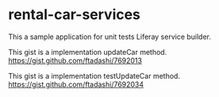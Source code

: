 rental-car-services
===================

This a sample application for unit tests Liferay service builder.

This gist is a implementation updateCar method.
https://gist.github.com/ftadashi/7692013

This gist is a implementation testUpdateCar method.
https://gist.github.com/ftadashi/7692034
